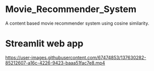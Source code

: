 # Movie_Recommender_System
A content based movie recommender system using cosine similarity.
# Streamlit web app
https://user-images.githubusercontent.com/67474853/137630282-85212607-a16c-4226-9423-baaa51fac7e8.mp4
